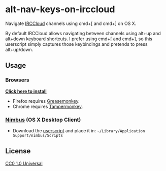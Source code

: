 # alt-nav-keys-on-irccloud

Navigate [IRCCloud](https://www.irccloud.com/) channels using cmd+[ and cmd+] on
OS X.

By default IRCCloud allows navigating between channels using alt+up and alt+down
keyboard shortcuts. I prefer using cmd+[ and cmd+], so this userscript simply
captures those keybindings and pretends to press alt+up/down.

## Usage

### Browsers

[**Click here to install**][download]

- Firefox requires
  [Greasemonkey](https://addons.mozilla.org/en-us/firefox/addon/greasemonkey/).
- Chrome requires
  [Tampermonkey](https://chrome.google.com/webstore/detail/tampermonkey/dhdgffkkebhmkfjojejmpbldmpobfkfo).

### [Nimbus](https://github.com/jnordberg/irccloudapp) (OS X Desktop Client)

- Download the [userscript][download] and place it in:
  `~/Library/Application Support/nimbus/Scripts`

[download]: https://github.com/jimeh/alt-nav-keys-on-irccloud/raw/master/alt-nav-keys-on-irccloud.user.js

## License

[CC0 1.0 Universal](http://creativecommons.org/publicdomain/zero/1.0/)
